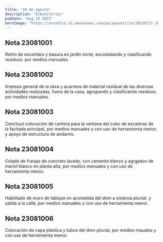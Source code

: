 ```yaml
---
title: "10 de agosto"
description: "Albañilerias"
pubDate: "Aug 10 2023"
heroImage: "https://aresdico.s3.amazonaws.com/palapasaltito/20230727_104004.jpg"
---
```


## Nota 23081001

Retiro de escombro y basura en jardin norte, encostalando y clasificando residuos. por medios manuales.

## Nota 23081002

limpieza general de la obra y acarreos de material residual de las diversas actividades realizadas, fuera de la casa, agrupando y clasificando residuos. por medios manuales.

## Nota 23081003

Concluyó colocación de cantera para la ventana del cubo de escaleras de la fachada principal, por medios manuales y con uso de herramienta menor, y apoyo de estructura de andamio.

## Nota 23081004

Colado de franjas de concreto lavado, con cemento blanco y agrgados de marlol blanco en planta alta, por medios manuales y con uso de herramienta menor.

## Nota 23081005

Habilitado de muro de tabique en acometida del dren a sisterna pluvial, y salida a la calle, por medios manuales y con uso de herramienta menor.

## Nota 23081006

Colocación de capa plástica y tubos del dren pluvial, por medios mauales y con uso de herremienta menor.
